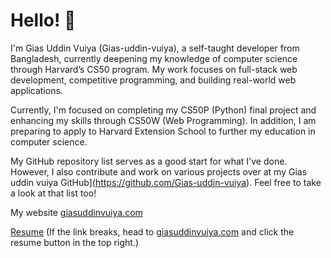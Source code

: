# Hello! 👋  
I'm Gias Uddin Vuiya (Gias-uddin-vuiya), a self-taught developer from Bangladesh, currently deepening my knowledge of computer science through Harvard’s CS50 program. My work focuses on full-stack web development, competitive programming, and building real-world web applications.

Currently, I'm focused on completing my CS50P (Python) final project and enhancing my skills through CS50W (Web Programming). In addition, I am preparing to apply to Harvard Extension School to further my education in computer science.

My GitHub repository list serves as a good start for what I've done. However, I also contribute and work on various projects over at my Gias uddin vuiya GitHub](https://github.com/Gias-uddin-vuiya). Feel free to take a look at that list too!

My website [giasuddinvuiya.com](https://giasuddinvuiya.com)  

[Resume](https://giasuddinvuiya.com/resume) (If the link breaks, head to [giasuddinvuiya.com](https://giasuddinvuiya.com) and click the resume button in the top right.)

